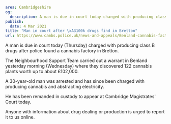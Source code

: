 ```yaml
area: Cambridgeshire
og:
  description: A man is due in court today charged with producing class B drugs after police found a cannabis factory in Bretton.
publish:
  date: 4 Mar 2021
title: "Man in court after \xA3100k drugs find in Bretton"
url: https://www.cambs.police.uk/news-and-appeals/Benland-cannabis-factory-charge-March21
```

A man is due in court today (Thursday) charged with producing class B drugs after police found a cannabis factory in Bretton.

The Neighbourhood Support Team carried out a warrant in Benland yesterday morning (Wednesday) where they discovered 122 cannabis plants worth up to about £102,000.

A 30-year-old man was arrested and has since been charged with producing cannabis and abstracting electricity.

He has been remanded in custody to appear at Cambridge Magistrates' Court today.

Anyone with information about drug dealing or production is urged to report it to us online.
